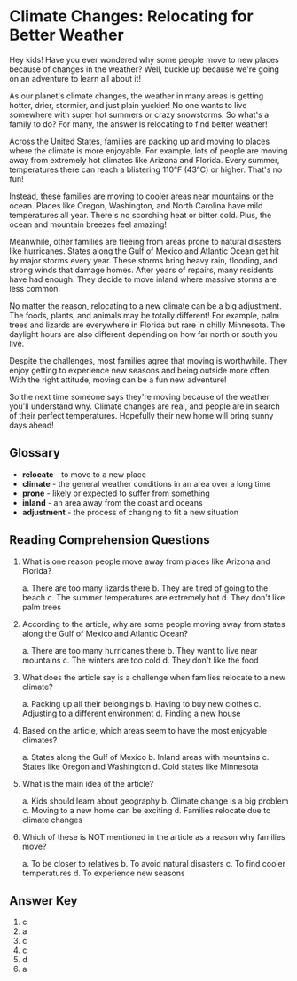 # Climate Changes: Relocating for Better Weather

Hey kids! Have you ever wondered why some people move to new places because of changes in the weather? Well, buckle up because we're going on an adventure to learn all about it!

As our planet's climate changes, the weather in many areas is getting hotter, drier, stormier, and just plain yuckier! No one wants to live somewhere with super hot summers or crazy snowstorms. So what's a family to do? For many, the answer is relocating to find better weather!

Across the United States, families are packing up and moving to places where the climate is more enjoyable. For example, lots of people are moving away from extremely hot climates like Arizona and Florida. Every summer, temperatures there can reach a blistering 110°F (43°C) or higher. That's no fun!

Instead, these families are moving to cooler areas near mountains or the ocean. Places like Oregon, Washington, and North Carolina have mild temperatures all year. There's no scorching heat or bitter cold. Plus, the ocean and mountain breezes feel amazing!

Meanwhile, other families are fleeing from areas prone to natural disasters like hurricanes. States along the Gulf of Mexico and Atlantic Ocean get hit by major storms every year. These storms bring heavy rain, flooding, and strong winds that damage homes. After years of repairs, many residents have had enough. They decide to move inland where massive storms are less common.

No matter the reason, relocating to a new climate can be a big adjustment. The foods, plants, and animals may be totally different! For example, palm trees and lizards are everywhere in Florida but rare in chilly Minnesota. The daylight hours are also different depending on how far north or south you live.

Despite the challenges, most families agree that moving is worthwhile. They enjoy getting to experience new seasons and being outside more often. With the right attitude, moving can be a fun new adventure!

So the next time someone says they're moving because of the weather, you'll understand why. Climate changes are real, and people are in search of their perfect temperatures. Hopefully their new home will bring sunny days ahead!

## Glossary

- **relocate** - to move to a new place
- **climate** - the general weather conditions in an area over a long time
- **prone** - likely or expected to suffer from something
- **inland** - an area away from the coast and oceans
- **adjustment** - the process of changing to fit a new situation

## Reading Comprehension Questions

1. What is one reason people move away from places like Arizona and Florida?

   a. There are too many lizards there
   b. They are tired of going to the beach
   c. The summer temperatures are extremely hot
   d. They don't like palm trees

2. According to the article, why are some people moving away from states along the Gulf of Mexico and Atlantic Ocean?

   a. There are too many hurricanes there
   b. They want to live near mountains
   c. The winters are too cold
   d. They don't like the food

3. What does the article say is a challenge when families relocate to a new climate?

   a. Packing up all their belongings
   b. Having to buy new clothes
   c. Adjusting to a different environment
   d. Finding a new house

4. Based on the article, which areas seem to have the most enjoyable climates?

   a. States along the Gulf of Mexico
   b. Inland areas with mountains
   c. States like Oregon and Washington
   d. Cold states like Minnesota

5. What is the main idea of the article?

   a. Kids should learn about geography
   b. Climate change is a big problem
   c. Moving to a new home can be exciting
   d. Families relocate due to climate changes

6. Which of these is NOT mentioned in the article as a reason why families move?

   a. To be closer to relatives
   b. To avoid natural disasters
   c. To find cooler temperatures
   d. To experience new seasons

## Answer Key

1. c
2. a  
3. c
4. c
5. d
6. a
